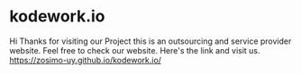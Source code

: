 # kodework.io
Hi Thanks for visiting our Project this is an outsourcing and service provider website. Feel free to check our website. 
Here's the link and visit us. https://zosimo-uy.github.io/kodework.io/
